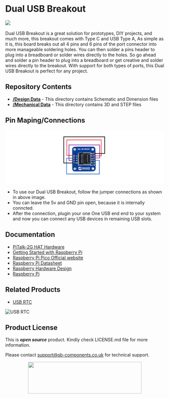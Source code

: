 # Dual USB Breakout

<img src ="https://cdn.shopify.com/s/files/1/1217/2104/files/DualUSBPort.png?v=1673868912" />

Dual USB Breakout is a great solution for prototypes, DIY projects, and much more, this breakout comes with Type C and USB Type A, As simple as it is, this board breaks out all 4 pins and 6 pins of the port connector into more manageable soldering holes. You can then solder a pins header to plug into a breadboard or solder wires directly to the holes. So go ahead and solder a pin header to plug into a breadboard or get creative and solder wires directly to the breakout. With support for both types of ports, this Dual USB Breakout is perfect for any project.

## Repository Contents

* [**/Design Data**](https://github.com/sbcshop/Dual_USB_Breakout/tree/main/Design_Data) - This directory contains Schematic and Dimension files
* [**/Mechanical Data**](https://github.com/sbcshop/Dual_USB_Breakout/tree/main/Mechanical_Data) - This directory contains 3D and STEP files

## Pin Maping/Connections

<img src ="https://github.com/sbcshop/Dual_USB_Breakout/blob/main/images/Dual_usb_connections.png" />

* To use our Dual USB Breakout, follow the jumper connections as shown in above image.
* You can leave the 5v and GND pin open, because it is internally conncted.
* After the connection, plugin your one One USB end end to your system and now you can connect any USB devices in remaining USB slots.

## Documentation

* [PiTalk-2G HAT Hardware](https://github.com/sbcshop/Pitalk_2G_HAT_Hardware)
* [Getting Started with Raspberry Pi](https://www.raspberrypi.com/documentation/computers/getting-started.html)
* [Raspberry Pi Pico Official website](https://www.raspberrypi.com/documentation/microcontrollers/)
* [Raspberry Pi Datasheet](https://www.raspberrypi.com/documentation/computers/compute-module.html)
* [Raspberry Hardware Design](https://www.raspberrypi.com/documentation/computers/compute-module.html)
* [Raspberry Pi](https://www.raspberrypi.com/documentation/microcontrollers/raspberry-pi-pico.html)

## Related Products

* [USB RTC](https://shop.sb-components.co.uk/products/usb-rtc-for-raspberry-pi-1?_pos=1&_sid=1c25ca65c&_ss=r)

 ![USB RTC](https://cdn.shopify.com/s/files/1/1217/2104/products/1_39baf362-25ec-466b-a6b8-11319c81b65e.jpg?v=1665636609&width=400)
 
 

## Product License

This is ***open source*** product. Kindly check LICENSE.md file for more information.

Please contact support@sb-components.co.uk for technical support.
<p align="center">
  <img width="360" height="100" src="https://cdn.shopify.com/s/files/1/1217/2104/files/Logo_sb_component_3.png?v=1666086771&width=350">
</p>
